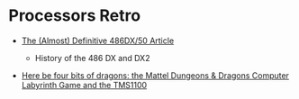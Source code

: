 Processors Retro
================

* [The (Almost) Definitive 486DX/50 Article](http://brassicgamer.blogspot.com/2023/01/the-almost-definitive-486dx50-article.html)
    * History of the 486 DX and DX2

* [Here be four bits of dragons: the Mattel Dungeons & Dragons Computer Labyrinth Game and the TMS1100](https://oldvcr.blogspot.com/2023/01/here-be-four-bits-of-dragons-mattel.html)